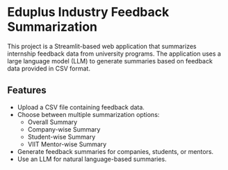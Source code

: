 # Eduplus Industry Feedback Summarization

This project is a Streamlit-based web application that summarizes internship feedback data from university programs. The application uses a large language model (LLM) to generate summaries based on feedback data provided in CSV format.

## Features

- Upload a CSV file containing feedback data.
- Choose between multiple summarization options:
  - Overall Summary
  - Company-wise Summary
  - Student-wise Summary
  - VIIT Mentor-wise Summary
- Generate feedback summaries for companies, students, or mentors.
- Use an LLM for natural language-based summaries.